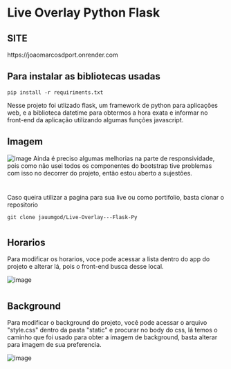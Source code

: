 <h1>Live Overlay Python Flask</h1>
<h2>SITE</h2>
https://joaomarcosdport.onrender.com

<h2> Para instalar as bibliotecas usadas</h2>

```
pip install -r requiriments.txt
```

Nesse projeto foi utlizado flask, um framework de python para aplicações web, e a biblioteca datetime para obtermos a hora exata e informar no front-end da aplicação
utilizando algumas funções javascript.

<h2>Imagem</h2>

![image](https://user-images.githubusercontent.com/69704112/221946514-a40fc4af-1c9c-4a05-93c8-876b68fbc718.png)
Ainda é preciso algumas melhorias na parte de responsividade, pois como não usei todos os componentes do bootstrap tive problemas com isso no decorrer do projeto,
então estou aberto a sujestões.
#

Caso queira utilizar a pagina para sua live ou como portifolio, basta clonar o repositorio
```
git clone jauumgod/Live-Overlay---Flask-Py
```
#
<h2>Horarios</h2>
Para modificar os horarios, voce pode acessar a lista dentro do app do projeto e alterar lá, pois o front-end busca desse local.

![image](https://user-images.githubusercontent.com/69704112/221947242-b9dd5bdb-abd3-4b89-99a8-30270b87b168.png)
#
<h2>Background</h2>
Para modificar o background do projeto, você pode acessar o arquivo "style.css" dentro da pasta "static" e procurar no body do css, lá temos o caminho que foi usado 
para obter a imagem de background, basta alterar para imagem de sua preferencia.

![image](https://user-images.githubusercontent.com/69704112/221947735-4172cd3d-5bf4-4a15-861b-189777ca2d15.png)
